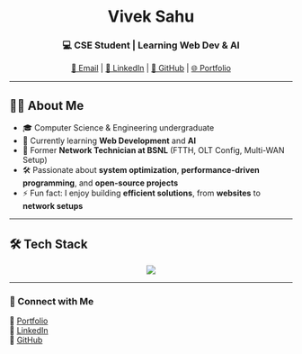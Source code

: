 <h1 align="center">Vivek Sahu</h1>
<h3 align="center">💻 CSE Student | Learning Web Dev & AI </h3>


<p align="center">
  <a href="mailto:mail.viveksahu@gmail.com">📧 Email</a> |
  <a href="www.linkedin.com/in/viveksahux">💼 LinkedIn</a> |
  <a href="https://github.com/viveksahux">🐙 GitHub</a> |
  <a href="https://viveksahu.dev//">🌐 Portfolio</a>
</p> 

---

## 👨‍💻 About Me  
- 🎓 Computer Science & Engineering undergraduate
- 🌱 Currently learning **Web Development** and **AI**  
- 💼 Former **Network Technician at BSNL** (FTTH, OLT Config, Multi-WAN Setup)  
- 🛠 Passionate about **system optimization**, **performance-driven programming**, and **open-source projects**  
- ⚡ Fun fact: I enjoy building **efficient solutions**, from **websites** to **network setups**  

---

## 🛠 Tech Stack  
<p align="center">
  <img src="https://skillicons.dev/icons?i=javascript,typescript,java,python,linux,react,express,mongodb,postgres,tailwindcss,wordpress,git,github" />
</p>

---
<!--
## 📊 GitHub Stats  
![Vivek's GitHub Stats](https://github-readme-stats.vercel.app/api?username=viveksahu&show_icons=true&theme=radical)  
![Top Langs](https://github-readme-stats.vercel.app/api/top-langs/?username=viveksahu&layout=compact&theme=radical)  
![Streak](https://streak-stats.demolab.com?user=viveksahu&theme=radical)  

---

## 🚀 Current Focus  
✔ Building **Web Projects**  
✔ Exploring **AI & Web Development**  
✔ Enhancing **Linux & Networking Skills**  

---
-->
### 🔗 Connect with Me  
📌 [Portfolio](https://viveksahu.dev)  
📌 [LinkedIn](https://www.linkedin.com/in/viveksahux/)  
📌 [GitHub](https://github.com/viveksahu)  
